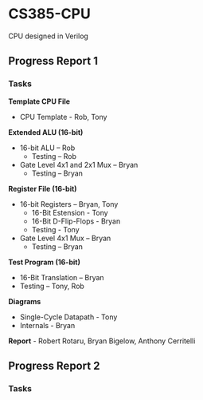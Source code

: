 # CS385-CPU
CPU designed in Verilog

## Progress Report 1

### Tasks

**Template CPU File**
* CPU Template - Rob, Tony

**Extended ALU (16-bit)**
* 16-bit ALU – Rob
  * Testing – Rob
* Gate Level 4x1 and 2x1 Mux – Bryan
  * Testing – Bryan

**Register File (16-bit)**
* 16-bit Registers – Bryan, Tony
    * 16-Bit Estension - Tony
    * 16-Bit D-Flip-Flops - Bryan
    * Testing - Tony
* Gate Level 4x1 Mux – Bryan
  * Testing – Bryan

**Test Program (16-bit)**
* 16-Bit Translation – Bryan
* Testing – Tony, Rob

**Diagrams**
* Single-Cycle Datapath - Tony
* Internals - Bryan

**Report** - Robert Rotaru, Bryan Bigelow, Anthony Cerritelli

## Progress Report 2

### Tasks
